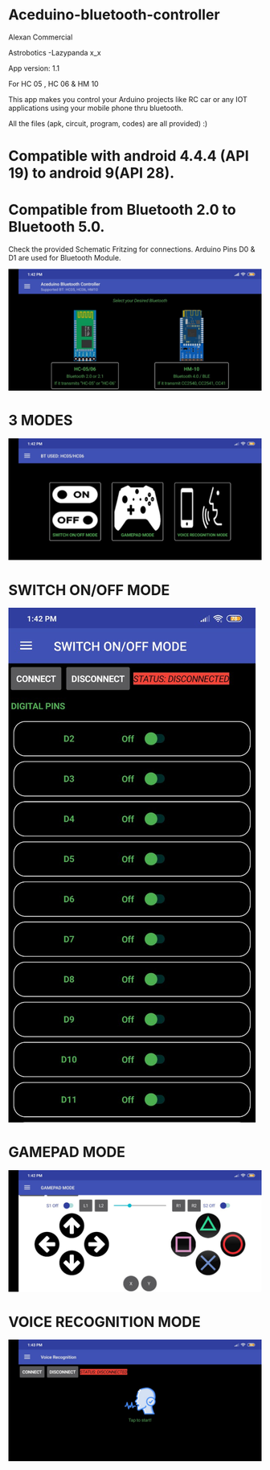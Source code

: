 # Aceduino-bluetooth-controller
Alexan Commercial 

Astrobotics
-Lazypanda x_x

App version: 1.1


For HC 05 , HC 06 & HM 10

This app makes you control your Arduino projects like RC car or any IOT applications using your mobile phone thru bluetooth.

All the files (apk, circuit, program, codes) are all provided) :)

# Compatible with android 4.4.4 (API 19) to android 9(API 28). 
# Compatible from Bluetooth 2.0 to Bluetooth 5.0.


Check the provided Schematic Fritzing for connections. Arduino Pins D0 & D1 are used for Bluetooth Module.

![1](https://github.com/Astrobotics/Aceduino-bluetooth-controller/blob/master/APP/1)


#
# 3 MODES
![2](https://github.com/Astrobotics/Aceduino-bluetooth-controller/blob/master/APP/2)


#
# SWITCH ON/OFF MODE
![3](https://github.com/Astrobotics/Aceduino-bluetooth-controller/blob/master/APP/3)


#
# GAMEPAD MODE
![4](https://github.com/Astrobotics/Aceduino-bluetooth-controller/blob/master/APP/4)



#
# VOICE RECOGNITION MODE
![5](https://github.com/Astrobotics/Aceduino-bluetooth-controller/blob/master/APP/5)
